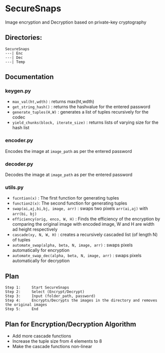 # SecureSnaps
Image encryption and Decryption based on private-key cryptography

## Directories:
```
SecureSnaps
---| Enc
---| Dec
---| Temp
```

## Documentation

### keygen.py
* `max_val(ht,wdth)` : returns max(ht,wdth)
* `get_string_hash()` : returns the hashvalue for the entered password
* `generate_tuples(H,W)` : generates a list of tuples recursively for the codec
* `yield_chunks(block, iterate_size)` : returns lists of varying size for the hash list

### encoder.py
Encodes the image at `image_path` as per the entered password


### decoder.py
Decodes the image at `image_path` as per the entered password

### utils.py
* `fucntion(x)` : The first function for generating tuples
* `function2(x)`: The second function for generating tuples
* `swap(ai,aj,bi,bj, image, arr)` : swaps two pixels `arr(ai,aj)` with `arr(bi, bj)`
* `efficiency(orig, enco, W, H)` : Finds the efficiency of the encryption by comparing the original image with encoded image, W and H are width ad height respectively
* `cascade(xy, N, W, H)` : creates a recursively cascaded list (of length N) of tuples
* `automate_swap(alpha, beta, N, image, arr)` : swaps pixels automatically for encryption
* `automate_swap_dec(alpha, beta, N, image, arr)` : swaps pixels automatically for decryption


## Plan
```
Step 1:		Start SecureSnaps
Step 2:		Select (Encrypt/Decrypt)
Step 3:		Input (folder_path, password)
Step 4:		Encrypts/Decrypts the images in the directory and removes the original images
Step 5:		End

```
## Plan for Encryption/Decryption Algorithm
* Add more cascade functions
* Increase the tuple size from 4 elements to 8
* Make the cascade functions non-linear